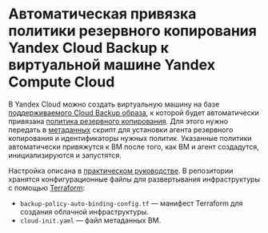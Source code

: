 # Автоматическая привязка политики резервного копирования Yandex Cloud Backup к виртуальной машине Yandex Compute Cloud

В Yandex Cloud можно создать виртуальную машину на базе [поддерживаемого Cloud Backup образа](https://yandex.cloud/ru/docs/backup/concepts/vm-connection#os), к которой будет автоматически привязана [политика резервного копирования](https://yandex.cloud/ru/docs/backup/concepts/policy). Для этого нужно передать в [метаданных](https://yandex.cloud/ru/docs/compute/concepts/vm-metadata) скрипт для установки агента резервного копирования и идентификаторы нужных политик. Указанные политики автоматически привяжутся к ВМ после того, как ВМ и агент создадутся, инициализируются и запустятся.

Настройка описана в [практическом руководстве](https://yandex.cloud/ru/docs/backup/tutorials/vm-with-backup-policy). В репозитории хранятся конфигурационные файлы для развертывания инфраструктуры с помощью [Terraform](https://yandex.cloud/ru/docs/tutorials/infrastructure-management/terraform-quickstart):
* `backup-policy-auto-binding-config.tf` — манифест Terraform для создания облачной инфраструктуры.
* `cloud-init.yaml` — файл метаданных ВМ.